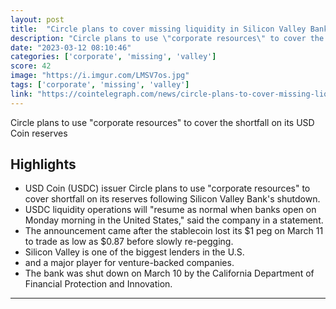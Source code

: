 ```yaml
---
layout: post
title:  "Circle plans to cover missing liquidity in Silicon Valley Bank with corporate funds"
description: "Circle plans to use \"corporate resources\" to cover the shortfall on its USD Coin reserves"
date: "2023-03-12 08:10:46"
categories: ['corporate', 'missing', 'valley']
score: 42
image: "https://i.imgur.com/LMSV7os.jpg"
tags: ['corporate', 'missing', 'valley']
link: "https://cointelegraph.com/news/circle-plans-to-cover-missing-liquidity-in-silicon-valley-bank-with-corporate-funds/"
---
```


Circle plans to use \"corporate resources\" to cover the shortfall on its USD Coin reserves

## Highlights

- USD Coin (USDC) issuer Circle plans to use "corporate resources" to cover shortfall on its reserves following Silicon Valley Bank's shutdown.
- USDC liquidity operations will "resume as normal when banks open on Monday morning in the United States," said the company in a statement.
- The announcement came after the stablecoin lost its $1 peg on March 11 to trade as low as $0.87 before slowly re-pegging.
- Silicon Valley is one of the biggest lenders in the U.S.
- and a major player for venture-backed companies.
- The bank was shut down on March 10 by the California Department of Financial Protection and Innovation.

---
